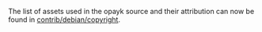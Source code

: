 The list of assets used in the opayk source and their attribution can now be found in [contrib/debian/copyright](../contrib/debian/copyright).
